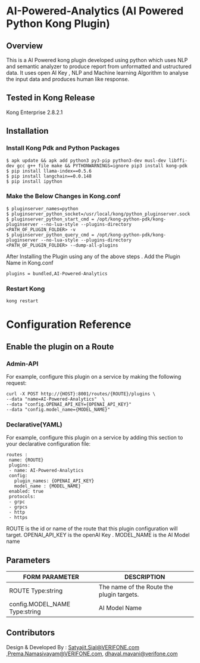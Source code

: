 # AI-Powered-Analytics (AI Powered Python Kong Plugin)
## Overview
This is a AI Powered kong plugin developed using python which uses NLP and semantic analyzer to produce report from unformatted and ustructured data.
It uses open AI Key , NLP and Machine learning Algorithm to analyse the input data and produces human like response.

## Tested in Kong Release
Kong Enterprise 2.8.2.1

## Installation
### Install Kong Pdk and Python Packages 
```
$ apk update && apk add python3 py3-pip python3-dev musl-dev libffi-dev gcc g++ file make && PYTHONWARNINGS=ignore pip3 install kong-pdk
$ pip install llama-index==0.5.6
$ pip install langchain==0.0.148
$ pip install ipython
```
### Make the Below Changes in Kong.conf

```
$ pluginserver_names=python
$ pluginserver_python_socket=/usr/local/kong/python_pluginserver.sock
$ pluginserver_python_start_cmd = /opt/kong-python-pdk/kong-pluginserver --no-lua-style --plugins-directory <PATH_OF_PLUGIN_FOLDER> -v
$ pluginserver_python_query_cmd = /opt/kong-python-pdk/kong-pluginserver --no-lua-style --plugins-directory <PATH_OF_PLUGIN_FOLDER> --dump-all-plugins
```
After Installing the Plugin using any of the above steps . Add the Plugin Name in Kong.conf

```
plugins = bundled,AI-Powered-Analytics

```
### Restart Kong

```
kong restart

```
# Configuration Reference

## Enable the plugin on a Route

### Admin-API
For example, configure this plugin on a service by making the following request:
		
	curl -X POST http://{HOST}:8001/routes/{ROUTE}/plugins \
	--data "name=AI-Powered-Analytics"  \
	--data "config.OPENAI_API_KEY={OPENAI_API_KEY}"
	--data "config.model_name={MODEL_NAME}"

### Declarative(YAML)
For example, configure this plugin on a service by adding this section to your declarative configuration file:
			
	routes : 
	 name: {ROUTE}
	 plugins:
	 - name: AI-Powered-Analytics
	 config:
	   plugin_names: {OPENAI_API_KEY}
	   model_name : {MODEL_NAME}
	 enabled: true
	 protocols:
	 - grpc
	 - grpcs
	 - http
	 - https

ROUTE is the id or name of the route that this plugin configuration will target.
OPENAI_API_KEY is the openAI Key .
MODEL_NAME is the AI Model name


## Parameters

| FORM PARAMETER      | DESCRIPTION |
| ----------- | ----------- |
| ROUTE Type:string      | The name of the Route  the plugin targets.       |
| config.MODEL_NAME Type:string   | AI Model Name        |



## Contributors
Design & Developed By : Satyajit.Sial@VERIFONE.com ,Prema.Namasivayam@VERIFONE.com, dhaval.mavani@verifone.com
